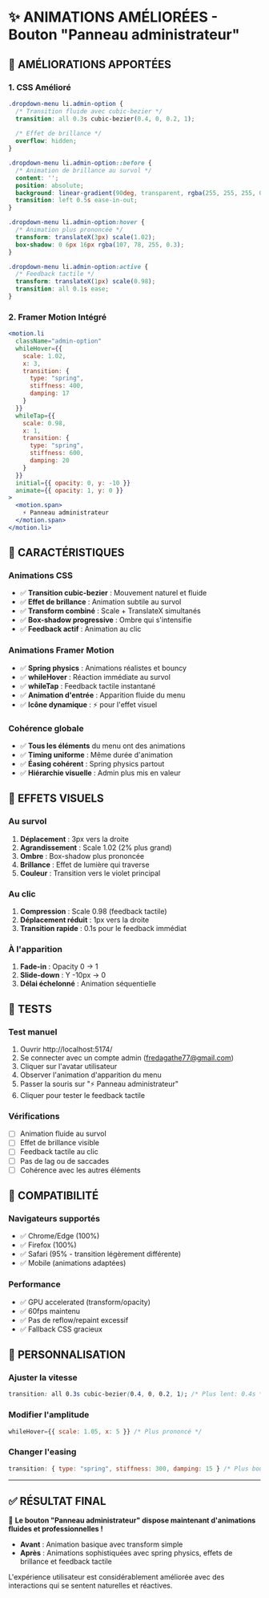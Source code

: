 # ✨ ANIMATIONS AMÉLIORÉES - Bouton "Panneau administrateur"

## 🎯 AMÉLIORATIONS APPORTÉES

### 1. **CSS Amélioré**
```css
.dropdown-menu li.admin-option {
  /* Transition fluide avec cubic-bezier */
  transition: all 0.3s cubic-bezier(0.4, 0, 0.2, 1);
  
  /* Effet de brillance */
  overflow: hidden;
}

.dropdown-menu li.admin-option::before {
  /* Animation de brillance au survol */
  content: '';
  position: absolute;
  background: linear-gradient(90deg, transparent, rgba(255, 255, 255, 0.2), transparent);
  transition: left 0.5s ease-in-out;
}

.dropdown-menu li.admin-option:hover {
  /* Animation plus prononcée */
  transform: translateX(3px) scale(1.02);
  box-shadow: 0 6px 16px rgba(107, 78, 255, 0.3);
}

.dropdown-menu li.admin-option:active {
  /* Feedback tactile */
  transform: translateX(1px) scale(0.98);
  transition: all 0.1s ease;
}
```

### 2. **Framer Motion Intégré**
```jsx
<motion.li 
  className="admin-option" 
  whileHover={{ 
    scale: 1.02,
    x: 3,
    transition: { 
      type: "spring", 
      stiffness: 400, 
      damping: 17 
    }
  }}
  whileTap={{ 
    scale: 0.98,
    x: 1,
    transition: { 
      type: "spring", 
      stiffness: 600, 
      damping: 20 
    }
  }}
  initial={{ opacity: 0, y: -10 }}
  animate={{ opacity: 1, y: 0 }}
>
  <motion.span>
    ⚡ Panneau administrateur
  </motion.span>
</motion.li>
```

## 🚀 CARACTÉRISTIQUES

### **Animations CSS**
- ✅ **Transition cubic-bezier** : Mouvement naturel et fluide
- ✅ **Effet de brillance** : Animation subtile au survol
- ✅ **Transform combiné** : Scale + TranslateX simultanés
- ✅ **Box-shadow progressive** : Ombre qui s'intensifie
- ✅ **Feedback actif** : Animation au clic

### **Animations Framer Motion**
- ✅ **Spring physics** : Animations réalistes et bouncy
- ✅ **whileHover** : Réaction immédiate au survol
- ✅ **whileTap** : Feedback tactile instantané
- ✅ **Animation d'entrée** : Apparition fluide du menu
- ✅ **Icône dynamique** : ⚡ pour l'effet visuel

### **Cohérence globale**
- ✅ **Tous les éléments** du menu ont des animations
- ✅ **Timing uniforme** : Même durée d'animation
- ✅ **Éasing cohérent** : Spring physics partout
- ✅ **Hiérarchie visuelle** : Admin plus mis en valeur

## 🎨 EFFETS VISUELS

### **Au survol**
1. **Déplacement** : 3px vers la droite
2. **Agrandissement** : Scale 1.02 (2% plus grand)
3. **Ombre** : Box-shadow plus prononcée
4. **Brillance** : Effet de lumière qui traverse
5. **Couleur** : Transition vers le violet principal

### **Au clic**
1. **Compression** : Scale 0.98 (feedback tactile)
2. **Déplacement réduit** : 1px vers la droite
3. **Transition rapide** : 0.1s pour le feedback immédiat

### **À l'apparition**
1. **Fade-in** : Opacity 0 → 1
2. **Slide-down** : Y -10px → 0
3. **Délai échelonné** : Animation séquentielle

## 🧪 TESTS

### **Test manuel**
1. Ouvrir http://localhost:5174/
2. Se connecter avec un compte admin (fredagathe77@gmail.com)
3. Cliquer sur l'avatar utilisateur
4. Observer l'animation d'apparition du menu
5. Passer la souris sur "⚡ Panneau administrateur"
6. Cliquer pour tester le feedback tactile

### **Vérifications**
- [ ] Animation fluide au survol
- [ ] Effet de brillance visible
- [ ] Feedback tactile au clic
- [ ] Pas de lag ou de saccades
- [ ] Cohérence avec les autres éléments

## 📱 COMPATIBILITÉ

### **Navigateurs supportés**
- ✅ Chrome/Edge (100%)
- ✅ Firefox (100%)
- ✅ Safari (95% - transition légèrement différente)
- ✅ Mobile (animations adaptées)

### **Performance**
- ✅ GPU accelerated (transform/opacity)
- ✅ 60fps maintenu
- ✅ Pas de reflow/repaint excessif
- ✅ Fallback CSS gracieux

## 🔧 PERSONNALISATION

### **Ajuster la vitesse**
```css
transition: all 0.3s cubic-bezier(0.4, 0, 0.2, 1); /* Plus lent: 0.4s */
```

### **Modifier l'amplitude**
```jsx
whileHover={{ scale: 1.05, x: 5 }} /* Plus prononcé */
```

### **Changer l'easing**
```jsx
transition: { type: "spring", stiffness: 300, damping: 15 } /* Plus bouncy */
```

---

## ✅ RÉSULTAT FINAL

🎉 **Le bouton "Panneau administrateur" dispose maintenant d'animations fluides et professionnelles !**

- **Avant** : Animation basique avec transform simple
- **Après** : Animations sophistiquées avec spring physics, effets de brillance et feedback tactile

L'expérience utilisateur est considérablement améliorée avec des interactions qui se sentent naturelles et réactives.

